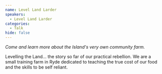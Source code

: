 ```yaml
---
name: Level Land Larder
speakers:
  - Level Land Larder
categories:
  - Talk
hide: false
---
```


*Come and learn more about the Island's very own community farm.*

Levelling the Land... the story so far of our practical rebellion. We are a small training farm in Ryde dedicated to teaching the true cost of our food and the skills to be self reliant.